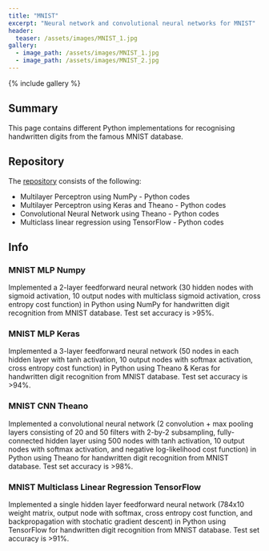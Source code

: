 ```yaml
---
title: "MNIST"
excerpt: "Neural network and convolutional neural networks for MNIST"
header:
  teaser: /assets/images/MNIST_1.jpg
gallery:
  - image_path: /assets/images/MNIST_1.jpg
  - image_path: /assets/images/MNIST_2.jpg
---
```


{% include gallery %}

## Summary
This page contains different Python implementations for recognising handwritten digits from the famous MNIST database.

## Repository
The [repository](https://github.com/Adaickalavan/MNIST) consists of the following: 
* Multilayer Perceptron using NumPy - Python codes
* Multilayer Perceptron using Keras and Theano - Python codes
* Convolutional Neural Network using Theano - Python codes
* Multiclass linear regression using TensorFlow - Python codes

## Info

### MNIST MLP Numpy
Implemented a 2-layer feedforward neural network (30 hidden nodes with sigmoid activation, 10 output nodes with multiclass sigmoid activation, cross entropy cost function) in Python using NumPy for handwritten digit recognition from MNIST database. Test set accuracy is >95%. 

### MNIST MLP Keras
Implemented a 3-layer feedforward neural network (50 nodes in each hidden layer with tanh activation, 10
output nodes with softmax activation, cross entropy cost function) in Python using Theano & Keras for
handwritten digit recognition from MNIST database. Test set accuracy is >94%. 

### MNIST CNN Theano
Implemented a convolutional neural network (2 convolution + max pooling layers consisting of 20 and 50
filters with 2-by-2 subsampling, fully-connected hidden layer using 500 nodes with tanh activation, 10 output nodes with softmax activation, and negative log-likelihood cost function) in Python using Theano for handwritten digit recognition from MNIST database. Test set accuracy is >98%. 

### MNIST Multiclass Linear Regression TensorFlow
Implemented a single hidden layer feedforward neural network (784x10 weight matrix, output node with softmax, cross entropy cost function, and backpropagation with stochatic gradient descent) in Python using TensorFlow for handwritten digit recognition from MNIST database. Test set accuracy is >91%. 
